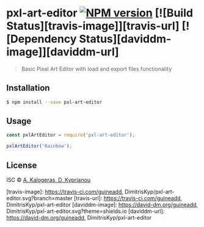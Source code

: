 # pxl-art-editor [![NPM version][npm-image]][npm-url] [![Build Status][travis-image]][travis-url] [![Dependency Status][daviddm-image]][daviddm-url]
> Basic Pixel Art Editor with load and export files functionality

## Installation

```sh
$ npm install --save pxl-art-editor
```

## Usage

```js
const pxlArtEditor = require('pxl-art-editor');

pxlArtEditor('Rainbow');
```
## License

ISC © [A. Kalogeras, D. Kyprianou]()


[npm-image]: https://badge.fury.io/js/pxl-art-editor.svg
[npm-url]: https://npmjs.org/package/pxl-art-editor
[travis-image]: https://travis-ci.com/guineadd, DimitrisKyp/pxl-art-editor.svg?branch=master
[travis-url]: https://travis-ci.com/guineadd, DimitrisKyp/pxl-art-editor
[daviddm-image]: https://david-dm.org/guineadd, DimitrisKyp/pxl-art-editor.svg?theme=shields.io
[daviddm-url]: https://david-dm.org/guineadd, DimitrisKyp/pxl-art-editor
